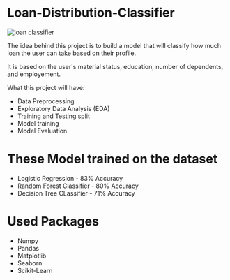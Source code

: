 
# Loan-Distribution-Classifier

![loan classifier](https://user-images.githubusercontent.com/20366499/109669643-4eaae480-7b98-11eb-8d25-035273a8d7c9.jpg)

The idea behind this project is to build a model that will classify how much loan the user can take based on their profile.

It is based on the user's material status, education, number of dependents, and employement.

What this project will have:

* Data Preprocessing 
* Exploratory Data Analysis (EDA)
* Training and Testing split
* Model training
* Model Evaluation


# These Model trained on the dataset
* Logistic Regression - 83% Accuracy
* Random Forest Classifier - 80% Accuracy
* Decision Tree CLassifier - 71% Accuracy



# Used Packages 
* Numpy
* Pandas
* Matplotlib
* Seaborn
* Scikit-Learn
